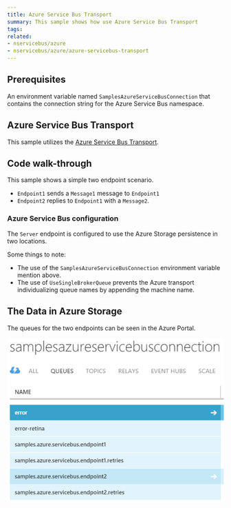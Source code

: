 ```yaml
---
title: Azure Service Bus Transport
summary: This sample shows how use Azure Service Bus Transport
tags:
related:
- nservicebus/azure
- nservicebus/azure/azure-servicebus-transport
---
```


## Prerequisites 

An environment variable named `SamplesAzureServiceBusConnection` that contains the connection string for the Azure Service Bus namespace.


## Azure Service Bus Transport

This sample utilizes the [Azure Service Bus Transport](/nservicebus/azure/azure-servicebus-transport.md).


## Code walk-through

This sample shows a simple two endpoint scenario. 

* `Endpoint1` sends a `Message1` message to `Endpoint1`
* `Endpoint2` replies to `Endpoint1` with a `Message2`.


### Azure Service Bus configuration

The `Server` endpoint is configured to use the Azure Storage persistence in two locations.

<!-- import Config -->

Some things to note:

 * The use of the `SamplesAzureServiceBusConnection` environment variable mention above.
 * The use of `UseSingleBrokerQueue` prevents the Azure transport individualizing queue names by appending the machine name.  


## The Data in Azure Storage

The queues for the two endpoints can be seen in the Azure Portal.

![](queues.png)